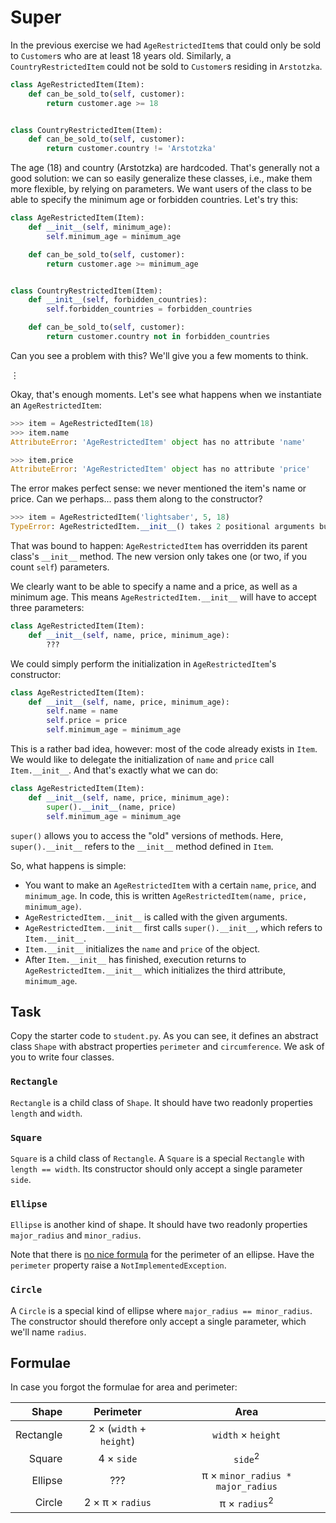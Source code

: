 # Super

In the previous exercise we had `AgeRestrictedItem`s that could only be sold to `Customer`s who are at least 18 years old.
Similarly, a `CountryRestrictedItem` could not be sold to `Customer`s residing in `Arstotzka`.

```python
class AgeRestrictedItem(Item):
    def can_be_sold_to(self, customer):
        return customer.age >= 18


class CountryRestrictedItem(Item):
    def can_be_sold_to(self, customer):
        return customer.country != 'Arstotzka'
```

The age (18) and country (Arstotzka) are hardcoded.
That's generally not a good solution: we can so easily generalize these classes, i.e., make them more flexible, by relying on parameters.
We want users of the class to be able to specify the minimum age or forbidden countries.
Let's try this:

```python
class AgeRestrictedItem(Item):
    def __init__(self, minimum_age):
        self.minimum_age = minimum_age

    def can_be_sold_to(self, customer):
        return customer.age >= minimum_age


class CountryRestrictedItem(Item):
    def __init__(self, forbidden_countries):
        self.forbidden_countries = forbidden_countries

    def can_be_sold_to(self, customer):
        return customer.country not in forbidden_countries
```

Can you see a problem with this?
We'll give you a few moments to think.

&vellip;

Okay, that's enough moments.
Let's see what happens when we instantiate an `AgeRestrictedItem`:

```python
>>> item = AgeRestrictedItem(18)
>>> item.name
AttributeError: 'AgeRestrictedItem' object has no attribute 'name'

>>> item.price
AttributeError: 'AgeRestrictedItem' object has no attribute 'price'
```

The error makes perfect sense: we never mentioned the item's name or price.
Can we perhaps... pass them along to the constructor?

```python
>>> item = AgeRestrictedItem('lightsaber', 5, 18)
TypeError: AgeRestrictedItem.__init__() takes 2 positional arguments but 4 were given
```

That was bound to happen: `AgeRestrictedItem` has overridden its parent class's `__init__` method.
The new version only takes one (or two, if you count `self`) parameters.

We clearly want to be able to specify a name and a price, as well as a minimum age.
This means `AgeRestrictedItem.__init__` will have to accept three parameters:

```python
class AgeRestrictedItem(Item):
    def __init__(self, name, price, minimum_age):
        ???
```

We could simply perform the initialization in `AgeRestrictedItem`'s constructor:

```python
class AgeRestrictedItem(Item):
    def __init__(self, name, price, minimum_age):
        self.name = name
        self.price = price
        self.minimum_age = minimum_age
```

This is a rather bad idea, however: most of the code already exists in `Item`.
We would like to delegate the initialization of `name` and `price` call `Item.__init__`.
And that's exactly what we can do:

```python
class AgeRestrictedItem(Item):
    def __init__(self, name, price, minimum_age):
        super().__init__(name, price)
        self.minimum_age = minimum_age
```

`super()` allows you to access the "old" versions of methods.
Here, `super().__init__` refers to the `__init__` method defined in `Item`.

So, what happens is simple:

* You want to make an `AgeRestrictedItem` with a certain `name`, `price`, and `minimum_age`.
  In code, this is written `AgeRestrictedItem(name, price, minimum_age)`.
* `AgeRestrictedItem.__init__` is called with the given arguments.
* `AgeRestrictedItem.__init__` first calls `super().__init__`, which refers to `Item.__init__`.
* `Item.__init__` initializes the `name` and `price` of the object.
* After `Item.__init__` has finished, execution returns to `AgeRestrictedItem.__init__` which initializes the third attribute, `minimum_age`.

## Task

Copy the starter code to `student.py`.
As you can see, it defines an abstract class `Shape` with abstract properties `perimeter` and `circumference`.
We ask of you to write four classes.

### `Rectangle`

`Rectangle` is a child class of `Shape`.
It should have two readonly properties `length` and `width`.

### `Square`

`Square` is a child class of `Rectangle`.
A `Square` is a special `Rectangle` with `length == width`.
Its constructor should only accept a single parameter `side`.

### `Ellipse`

`Ellipse` is another kind of shape.
It should have two readonly properties `major_radius` and `minor_radius`.

Note that there is [no nice formula](https://www.youtube.com/watch?v=5nW3nJhBHL0) for the perimeter of an ellipse.
Have the `perimeter` property raise a `NotImplementedException`.

### `Circle`

A `Circle` is a special kind of ellipse where `major_radius == minor_radius`.
The constructor should therefore only accept a single parameter, which we'll name `radius`.

## Formulae

In case you forgot the formulae for area and perimeter:

| Shape | Perimeter | Area |
|-:|:-:|:-:|
| Rectangle | 2 &times; (`width` + `height`) | `width` &times; `height` |
| Square | 4 &times; `side` | `side`<sup>2</sup> |
| Ellipse | ??? | &pi; &times; `minor_radius * major_radius` |
| Circle | 2 &times; &pi; &times; `radius` | &pi; &times; `radius`<sup>2</sup> |
